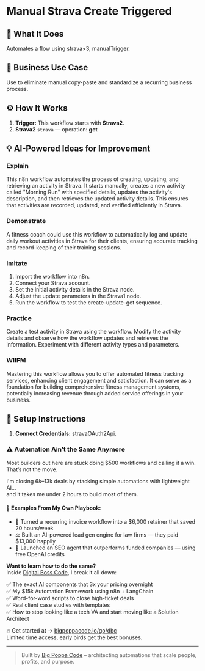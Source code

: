 # Manual Strava Create Triggered
  ## 🚀 What It Does
  Automates a flow using strava×3, manualTrigger.
  
  ## 💼 Business Use Case
  Use to eliminate manual copy-paste and standardize a recurring business process.
  
  ## ⚙️ How It Works
  1. **Trigger:** This workflow starts with **Strava2**.
  2. **Strava2** `strava` — operation: **get**
  
  ## 💡 AI-Powered Ideas for Improvement
  ### Explain
This n8n workflow automates the process of creating, updating, and retrieving an activity in Strava. It starts manually, creates a new activity called "Morning Run" with specified details, updates the activity's description, and then retrieves the updated activity details. This ensures that activities are recorded, updated, and verified efficiently in Strava.

### Demonstrate
A fitness coach could use this workflow to automatically log and update daily workout activities in Strava for their clients, ensuring accurate tracking and record-keeping of their training sessions.

### Imitate
1. Import the workflow into n8n.
2. Connect your Strava account.
3. Set the initial activity details in the Strava node.
4. Adjust the update parameters in the Strava1 node.
5. Run the workflow to test the create-update-get sequence.

### Practice
Create a test activity in Strava using the workflow. Modify the activity details and observe how the workflow updates and retrieves the information. Experiment with different activity types and parameters.

### WIIFM
Mastering this workflow allows you to offer automated fitness tracking services, enhancing client engagement and satisfaction. It can serve as a foundation for building comprehensive fitness management systems, potentially increasing revenue through added service offerings in your business.
  
  ## 🔧 Setup Instructions
  1. **Connect Credentials:** stravaOAuth2Api.
  
### ⚠️ Automation Ain’t the Same Anymore

Most builders out here are stuck doing $500 workflows and calling it a win.  
That’s not the move.  

I'm closing $6k–$13k deals by stacking simple automations with lightweight AI...  
and it takes me under 2 hours to build most of them.

#### 🧠 Examples From My Own Playbook:
- 🔁 Turned a recurring invoice workflow into a $6,000 retainer that saved 20 hours/week  
- ⚖️ Built an AI-powered lead gen engine for law firms — they paid $13,000 happily  
- 🚀 Launched an SEO agent that outperforms funded companies — using free OpenAI credits  

**Want to learn how to do the same?**  
Inside [Digital Boss Code](https://bigpoppacode.io/go/dbc), I break it all down:

✅ The exact AI components that 3x your pricing overnight  
✅ My $15k Automation Framework using n8n + LangChain  
✅ Word-for-word scripts to close high-ticket deals  
✅ Real client case studies with templates  
✅ How to stop looking like a tech VA and start moving like a Solution Architect  

🔥 Get started at → [bigpoppacode.io/go/dbc](https://bigpoppacode.io/go/dbc)  
Limited time access, early birds get the best bonuses.

---
> Built by [Big Poppa Code](https://bigpoppacode.io) – architecting automations that scale people, profits, and purpose.
  